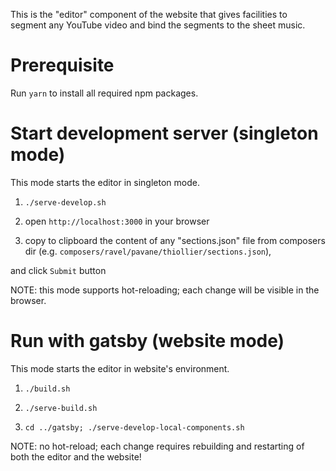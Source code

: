 This is the "editor" component of the website that gives facilities to segment any YouTube
video and bind the segments to the sheet music.

# Prerequisite

Run `yarn` to install all required npm packages.

# Start development server (singleton mode)

This mode starts the editor in singleton mode.

1. `./serve-develop.sh`

2. open `http://localhost:3000` in your browser
 
3. copy to clipboard the content of any "sections.json" file from composers dir (e.g. `composers/ravel/pavane/thiollier/sections.json`),

and click `Submit` button

NOTE: this mode supports hot-reloading; each change will be visible in the browser.

# Run with gatsby (website mode)

This mode starts the editor in website's environment. 

1. `./build.sh`

2. `./serve-build.sh`

3. `cd ../gatsby; ./serve-develop-local-components.sh`

NOTE: no hot-reload; each change requires rebuilding and restarting of both the editor 
      and the website!